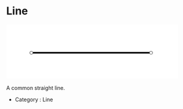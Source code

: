 # Line

![Line][Line-01]

A common straight line.

- Category : Line

[Line-01]: ../images/line-01.png
